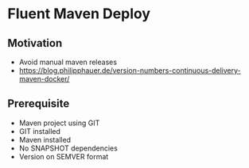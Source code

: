 # Fluent Maven Deploy

## Motivation
- Avoid manual maven releases
- https://blog.philipphauer.de/version-numbers-continuous-delivery-maven-docker/

## Prerequisite
- Maven project using GIT
- GIT installed
- Maven installed
- No SNAPSHOT dependencies
- Version on SEMVER format
